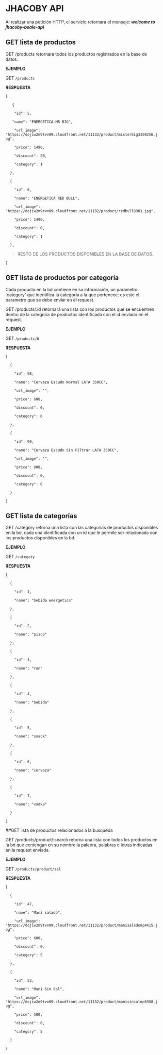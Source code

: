 # JHACOBY API

Al realizar una petición HTTP, el servicio retornara el mensaje: ***welcome to jhacoby-bsale-api***

## GET lista de productos

GET /products retornara todos los productos registrados en la base de datos.

**EJEMPLO**

GET `/products`

**RESPUESTA**

`[`

`   {`

`    "id": 5,`

`   "name": "ENERGETICA MR BIG",`

`    "url_image": "https://dojiw2m9tvv09.cloudfront.net/11132/product/misterbig3308256.jpg",`

`    "price": 1490,`

`    "discount": 20,`

`    "category": 1`

`  },`

`  {`

`    "id": 6,`

`    "name": "ENERGETICA RED BULL",`

`    "url_image": "https://dojiw2m9tvv09.cloudfront.net/11132/product/redbull8381.jpg",`

`    "price": 1490,`

`    "discount": 0,`

`    "category": 1`

`  },`

 >RESTO DE LOS PRODUCTOS DISPONIBLES EN LA BASE DE DATOS.

 `]`

 ## GET lista de productos por categoría

 Cada producto en la bd contiene en su información, un parametro 'category' que identifica la categoría a la que pertenece; es este el parametro que se debe enviar en el request.
 
 GET /products/:id retornará una lista con los productos que se encuentren dentro de la categoría de productos identificada con el id enviado en el request.

 **EJEMPLO** 

 GET `/products/6`

 **RESPUESTA**

`[`

`  {`

`    "id": 98,`

`    "name": "Cerveza Escudo Normal LATA 350CC",`

`    "url_image": "",`

`    "price": 600,`

`    "discount": 0,`

`    "category": 6`

`  },`

`  {`

`    "id": 99,`

`    "name": "Cerveza Escudo Sin Filtrar LATA 350CC",`

`    "url_image": "",`

`    "price": 800,`

`    "discount": 0,`

`    "category": 6`

`  }`

`]`

 ## GET lista de categorías

 GET /category retorna una lista con las categorias de productos disponibles en la bd, cada una identificada con un id que le permite ser relacionada con los productos disponibles en la bd.

 **EJEMPLO**

 GET `/categoty`

 **RESPUESTA**

`[`

`  {`

`    "id": 1,`

`    "name": "bebida energetica"`

`  },`

`  {`

`    "id": 2,`

`    "name": "pisco"`

`  },`

`  {`

`    "id": 3,`

`    "name": "ron"`

`  },`

`  {`

`    "id": 4,`

`    "name": "bebida"`

`  },`

`  {`

`    "id": 5,`

`    "name": "snack"`

`  },`

`  {`

`    "id": 6,`

`    "name": "cerveza"`

`  },`

`  {`

`    "id": 7,`

`    "name": "vodka"`

`  }`

`]`

##GET lista de productos relacionados a la busqueda

GET /products/product/:search retorna una lista con todos los productos en la bd que contengan en su nombre la palabra, palabras o letras indicadas en la request enviada.

**EJEMPLO**

GET `/products/product/sal`

**RESPUESTA**

`[`

`  {`

`    "id": 47,`

`    "name": "Maní salado",`

`    "url_image": "https://dojiw2m9tvv09.cloudfront.net/11132/product/manisaladomp4415.jpg",`

`    "price": 600,`

`    "discount": 0,`

`    "category": 5`

`  },`

`  {`

`    "id": 53,`

`    "name": "Mani Sin Sal",`

`    "url_image": "https://dojiw2m9tvv09.cloudfront.net/11132/product/manisinsalmp6988.jpg",`

`    "price": 500,`

`    "discount": 0,`

`    "category": 5`

`  }`

`]`